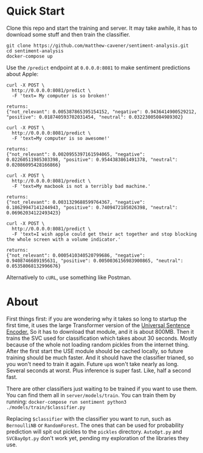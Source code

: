 # Quick Start
Clone this repo and start the training and server.
It may take awhile, it has to download some stuff and then train the classifier.

```
git clone https://github.com/matthew-cavener/sentiment-analysis.git
cd sentiment-analysis
docker-compose up
```

Use the `/predict` endpoint at `0.0.0.0:8081` to make sentiment predictions about Apple:
```
curl -X POST \
  http://0.0.0.0:8081/predict \
  -F 'text= My computer is so broken!'

returns:
{"not_relevant": 0.005387865395154152, "negative": 0.9436414900529212, "positive": 0.018740593702031454, "neutral": 0.03223005084989302}

curl -X POST \
  http://0.0.0.0:8081/predict \
  -F 'text=My computer is so awesome!'

returns:
{"not_relevant": 0.0020955397161594065, "negative": 0.02260511985303398, "positive": 0.9544383861491378, "neutral": 0.02086095428166866}

curl -X POST \
  http://0.0.0.0:8081/predict \
  -F 'text=My macbook is not a terribly bad machine.'

returns:
{"not_relevant": 0.0031329688599764367, "negative": 0.18629947141244943, "positive": 0.7409472185026398, "neutral": 0.06962034122493423}

curl -X POST \
  http://0.0.0.0:8081/predict \
  -F 'text=I wish apple could get their act together and stop blocking the whole screen with a volume indicator.'

returns:
{"not_relevant": 0.0005410340520799686, "negative": 0.9408746689195631, "positive": 0.0050036156983900865, "neutral": 0.05358068132996676}
```

Alternatively to `cURL`, use something like Postman.

# About
First things first: if you are wondering why it takes so long to startup the first time, it uses the large Transformer version of the [Universal Sentence Encoder.](https://tfhub.dev/google/universal-sentence-encoder-large/3)
So it has to download that module, and it is about 800MB. Then it trains the SVC used for classification which takes about 30 seconds. Mostly because of the whole not loading random pickles from the internet thing.
After the first start the USE module should be cached locally, so future training should be much faster. And it should have the classifier trianed, so you won't need to train it again. Future `up`s won't take nearly as long. Several seconds at worst. Plus inference is super fast. Like, half a second fast.

There are other classifiers just waiting to be trained if you want to use them. You can find them all in `server/models/train`. You can train them by running:
`docker-compose run sentiment python3 ./models/train/$classifier.py`

Replacing `$classifier` with the classifier you want to run, such as `BernoulliNB` or `RandomForest`. The ones that can be used for probability prediction will spit out pickles to the `pickles` directory.
 `AutoOpt.py` and `SVCBayOpt.py` don't work yet, pending my exploration of the libraries they use.

